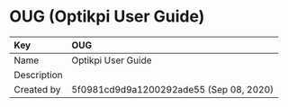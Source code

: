# OUG \(Optikpi User Guide\)

| Key | OUG |
| :--- | :--- |
| Name | Optikpi User Guide |
| Description |  |
| Created by | 5f0981cd9d9a1200292ade55 \(Sep 08, 2020\) |

